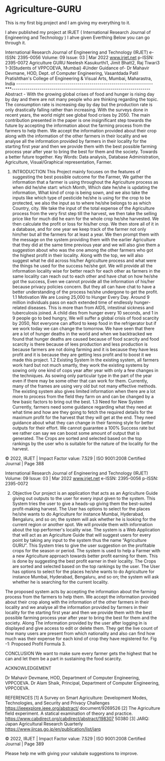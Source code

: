 # Agriculture-GURU

This is my first big project and I am giving my everything to it.




I ahev published my project at IRJET ( International Research Journal of Engineering and Technology )
I ahve given Everthing Below you can go through it.




 International Research Journal of Engineering and Technology (IRJET) e-ISSN: 2395-0056 Volume: 09 Issue: 03 | Mar 2022 www.irjet.net p-ISSN: 2395-0072
Agriculture GURU
Neelesh Kasukurthi1, Jimit Bhatt2, Raj Tiwari3
1-3(Students of VPPCOEVA, Mumbai)
4Under Guidance of- Dr Mahavir Devmane, HOD, Dept. of Computer Engineering, Vasantdada Patil Pratishthan's College of Engineering & Visual Arts, Mumbai, Maharastra, India ---------------------------------------------------------------------***----------------------------------------------------------------------
  Abstract - With the growing global crises of food and hunger is rising day by day and there are not many people who are thinking regarding the topic. The consumption rate is increasing day by day but the production rate is only drastically falling rather than increasing. With the surveys done in recent years, the world might see global food crises by 2050. The main contribution presented in the paper is one insignificant step towards the future by accepting the information about the farming process from the farmers to help them. We accept the information provided about their crop along with the information of the other farmers in their locality and we analyse all the information provided by farmers in their locality for the starting first year and then we provide them with the best possible farming process year after year to bring the best for them and the society. Towards a better future together.
Key Words: Data analysis, Database Administration, Agriculture, Visual/Graphical representation, Farmer.
1. INTRODUCTION
This Project mainly focuses on the features of suggesting the best possible outcome for the Farmer, We gather the information that a farmer is using throughout the Agriculture process as when did he/she start: which Month, Which date he/she is updating the information, What kind of crop is being sown, and we also take the inputs like which type of pesticide he/she is using for the crop to be protected, we also the input as to where he/she belongs to as which Country, city. We take the input of the total expense of the Agriculture process from the very first step till the harvest, we then take the selling price like for much did he earn for the whole crop he/she harvested. We then calculate the profit or loss for his/her crop. We then store all of it in a database, and for one year we keep track of the farmer not only him/her but all the farmers for at least a year. We then prompt them with the message on the system providing them with the earlier Agriculture that they did at the same time previous year and we will also give them a suggestion about who was the one among the other farmers who got the highest profit in their locality. Along with the top, we will also suggest what he did across his/her Agriculture process and what were the things he used for the success he/she got. We will provide all the information locality wise for better reach for each other as farmers in the same locality can reach out to each other and have chat on how he/she got the success, Even we cannot provide all the information of his/her because privacy policies concern. But they all can
have chat to have a better understanding of the process he/she undergone to get the profit.
1.1 Motivation
We are Losing 25,000 to Hunger Every Day. Around 9 million individuals pass on each extended time of endlessly hunger- related diseases. This is more than from AIDS, intestinal sickness and tuberculosis joined. A child dies from hunger every 10 seconds, and 1 in 9 people go to bed hungry, We will suffer a global crisis of food scarcity by 2050, Not everyone can afford to keep food in the refrigerator but if we work today we can change the tomorrow. We have seen that there are a lot of hunger deaths in the world and when we backtracked we found that hunger deaths are caused because of food scarcity and food scarcity is there because of lees production and less production is because farmers are not doing farming and it is because they have less profit and it is because they are getting less profit and to boost it we made this project.
1.2 Existing System
In the existing system, all farmers work hard but not much smartly, they work the existing systems by sowing only one kind of cops year after year with only a few changes in the techniques. As sowing only particular type in the part of the year even if there may be some other that can work for them. Currently, many of the frames are using very old but not many effective methods. The existing system also gives limited information when there are a lot more to process from the field they farm on and can be changed by a few basic factors to bring out the best.
1.3 Need for New System
Currently, farmers need some guidance regarding what they need at what time and how are they going to fetch the required details for the maximum profit for the harvest that they will get at the end. They need guidance about what they can change in their farming style for better outputs for their effort. We cannot guarantee a 100% Success rate but we rather can say we can boost some amount of output that is generated. The Crops are sorted and selected based on the top rankings by the user who is suitable for the nature of the locality for the harvest.



  © 2022, IRJET | Impact Factor value: 7.529
| ISO 9001:2008 Certified Journal
| Page 388

 International Research Journal of Engineering and Technology (IRJET) Volume: 09 Issue: 03 | Mar 2022 www.irjet.net
e-ISSN: 2395-0056 p-ISSN: 2395-0072


2. Objective
Our project is an application that acts as an Agriculture Guide giving out outputs to the user for every input given to the system. This System tries the user to give a heads-up giving them the best-suited profit-making harvest. The User has options to select for the places he/she wants to do Agriculture for instance Mumbai, Hyderabad, Bengaluru, and so on; the system will ask whether he is looking for the current region or another spot. We will provide them with information about the top performer's locality wise. The system is a Web Application that will act as an Agriculture Guide that will suggest users for every point by taking any input to the system thus the name “Agriculture GURU”. This System tries to give the user suggestion on the profitable crops for the season or period. The system is used to help a Farmer with a new Agriculture approach towards better profit earning for them. This is done by suggesting the best profit earner in their locality. The Crops are sorted and selected based on the top rankings by the user. The User has options to select for the places he/she wants to do Agriculture for instance Mumbai, Hyderabad, Bengaluru, and so on; the system will ask whether he is searching for the current locality.



The proposed system acts by accepting the information about the farming process from the farmers to help them. We accept the information provided about their crop along with the information of the other farmers in their locality and we analyse all the information provided by farmers in their locality for the starting first year and then we provide them with the best possible farming process year after year to bring the best for them and the society. Along The information provided by the user after logging in is displayed and give access to edit or delete them. They get the live count of how many users are present from which nationality and also can find how much was their expense for each kind of crop they have registered for.
Fig -1: Proposed Profit Formula 3. 

CONCLUSION
We want to make sure every farmer gets the highest that he can and let them be a part in sustaining the food scarcity.


ACKNOWLEDGEMENT

Dr Mahavir Devmane, HOD, Department of
 Computer Engineering, VPPCOEVA.
 Dr Alam Shaik, Principal, Department of Computer
 Engineering, VPPCOEVA.


REFERENCES
[1] A Survey on Smart Agriculture: Development Modes, Technologies, and Security and Privacy Challenges https://ieeexplore.ieee.org/abstract/ document/9269526
[2] The Agriculture field experiment. A statical examination of theory and practice. https://www.cabdirect.org/cabdirect/abstract/198307 50380
[3] JARQ: Japan Agricultural Research Quarterly https://www.jircas.go.jp/en/publication/list/jarq
  

  © 2022, IRJET | Impact Factor value: 7.529 |
ISO 9001:2008 Certified Journal
| Page 389

  
  
  
  
  
  

Please help me with giving your valubale suggestions to improve.
